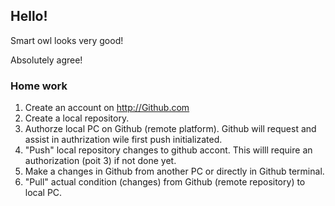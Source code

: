 ## Hello!

Smart owl looks very good!

Absolutely agree!

### Home work

1. Create an account on <http://Github.com>
2. Create a local repository.
3. Authorze local PC on Github (remote platform). Github will request and assist in authrization wile first push initializated.
4. "Push" local repository changes to github accont. This willl require an authorization (poit 3) if not done yet.
5. Make a changes in Github from another PC or directly in Github terminal.
6. "Pull" actual condition (changes) from Github (remote repository) to local PC.

